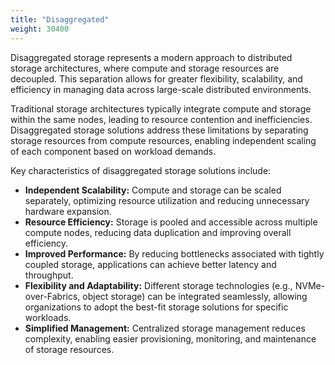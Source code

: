 ```yaml
---
title: "Disaggregated"
weight: 30400
---
```


Disaggregated storage represents a modern approach to distributed storage architectures, where compute and storage
resources are decoupled. This separation allows for greater flexibility, scalability, and efficiency in managing data
across large-scale distributed environments.

Traditional storage architectures typically integrate compute and storage within the same nodes, leading to resource
contention and inefficiencies. Disaggregated storage solutions address these limitations by separating storage resources
from compute resources, enabling independent scaling of each component based on workload demands.

Key characteristics of disaggregated storage solutions include:

- **Independent Scalability:** Compute and storage can be scaled separately, optimizing resource utilization and
  reducing unnecessary hardware expansion.
- **Resource Efficiency:** Storage is pooled and accessible across multiple compute nodes, reducing data duplication and
  improving overall efficiency.
- **Improved Performance:** By reducing bottlenecks associated with tightly coupled storage, applications can achieve
  better latency and throughput.
- **Flexibility and Adaptability:** Different storage technologies (e.g., NVMe-over-Fabrics, object storage) can be
  integrated seamlessly, allowing organizations to adopt the best-fit storage solutions for specific workloads.
- **Simplified Management:** Centralized storage management reduces complexity, enabling easier provisioning,
  monitoring, and maintenance of storage resources.
